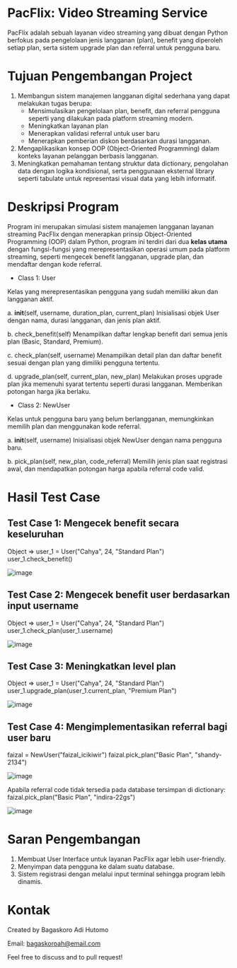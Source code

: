 # PacFlix: Video Streaming Service
PacFlix adalah sebuah layanan video streaming yang dibuat dengan Python berfokus pada pengelolaan jenis langganan (plan), benefit yang diperoleh setiap plan, serta sistem upgrade plan dan referral untuk pengguna baru.

# Tujuan Pengembangan Project
1. Membangun sistem manajemen langganan digital sederhana yang dapat melakukan tugas berupa:
   - Mensimulasikan pengelolaan plan, benefit, dan referral pengguna seperti yang dilakukan pada platform streaming modern.
   - Meningkatkan layanan plan
   - Menerapkan validasi referral untuk user baru
   - Menerapkan pemberian diskon berdasarkan durasi langganan.
2. Mengaplikasikan konsep OOP (Object-Oriented Programming) dalam konteks layanan pelanggan berbasis langganan.
3. Meningkatkan pemahaman tentang struktur data dictionary, pengolahan data dengan logika kondisional, serta penggunaan eksternal library seperti tabulate untuk representasi visual data yang lebih informatif.

# Deskripsi Program
Program ini merupakan simulasi sistem manajemen langganan layanan streaming PacFlix dengan menerapkan prinsip Object-Oriented Programming (OOP) dalam Python, program ini terdiri dari dua **kelas utama** dengan fungsi-fungsi yang merepresentasikan operasi umum pada platform streaming, seperti mengecek benefit langganan, upgrade plan, dan mendaftar dengan kode referral.

- Class 1: User

Kelas yang merepresentasikan pengguna yang sudah memiliki akun dan langganan aktif.

a. __init__(self, username, duration_plan, current_plan)
Inisialisasi objek User dengan nama, durasi langganan, dan jenis plan aktif.

b. check_benefit(self)
Menampilkan daftar lengkap benefit dari semua jenis plan (Basic, Standard, Premium).

c. check_plan(self, username)
Menampilkan detail plan dan daftar benefit sesuai dengan plan yang dimiliki pengguna tertentu.

d. upgrade_plan(self, current_plan, new_plan)
Melakukan proses upgrade plan jika memenuhi syarat tertentu seperti durasi langganan. Memberikan potongan harga jika berlaku.

- Class 2: NewUser

Kelas untuk pengguna baru yang belum berlangganan, memungkinkan memilih plan dan menggunakan kode referral.

a. __init__(self, username)
Inisialisasi objek NewUser dengan nama pengguna baru.

b. pick_plan(self, new_plan, code_referral)
Memilih jenis plan saat registrasi awal, dan mendapatkan potongan harga apabila referral code valid.

# Hasil Test Case

## Test Case 1: Mengecek benefit secara keseluruhan
Object => user_1 = User("Cahya", 24, "Standard Plan")
user_1.check_benefit()

![image](https://github.com/user-attachments/assets/21f06ae7-f402-4ecb-9053-90b0c9d6488c)

## Test Case 2: Mengecek benefit user berdasarkan input username
Object => user_1 = User("Cahya", 24, "Standard Plan")
user_1.check_plan(user_1.username)

![image](https://github.com/user-attachments/assets/ea39f245-83b5-4d7a-b535-81a8636da100)

## Test Case 3: Meningkatkan level plan
Object => user_1 = User("Cahya", 24, "Standard Plan")
user_1.upgrade_plan(user_1.current_plan, "Premium Plan")

![image](https://github.com/user-attachments/assets/bf63bb9e-aa02-4419-95e2-6e8b67b5079e)

## Test Case 4: Mengimplementasikan referral bagi user baru
faizal = NewUser("faizal_icikiwir")
faizal.pick_plan("Basic Plan", "shandy-2134")

![image](https://github.com/user-attachments/assets/77aacdb9-717a-4383-8978-3aaa7bee1ac9)

Apabila referral code tidak tersedia pada database tersimpan di dictionary:
faizal.pick_plan("Basic Plan", "indira-22gs")

![image](https://github.com/user-attachments/assets/f5126877-8b67-413b-9f70-032c273dd773)



# Saran Pengembangan
1. Membuat User Interface untuk layanan PacFlix agar lebih user-friendly.
2. Menyimpan data pengguna ke dalam suatu database.
3. Sistem registrasi dengan melalui input terminal sehingga program lebih dinamis.

# Kontak
Created by Bagaskoro Adi Hutomo

Email: bagaskoroah@email.com

Feel free to discuss and to pull request!
